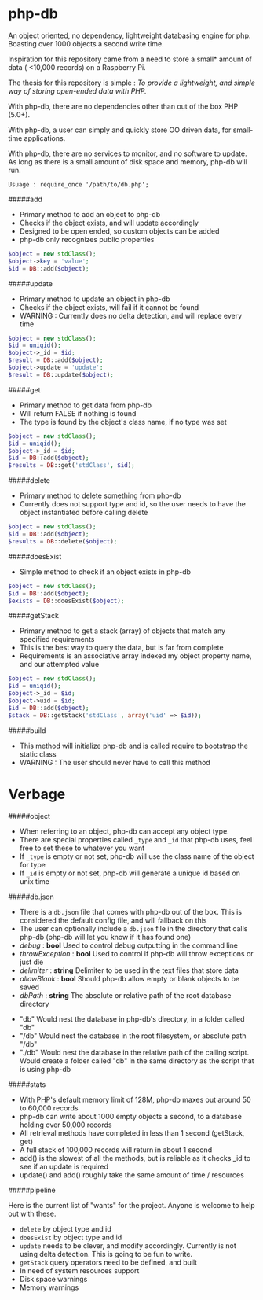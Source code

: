 php-db
==

An object oriented, no dependency, lightweight databasing engine for php. Boasting over 1000 objects a second write time.

Inspiration for this repository came from a need to store a small* amount of data ( <10,000 records) on a Raspberry Pi. 

The thesis for this repository is simple : *To provide a lightweight, and simple way of storing open-ended data with PHP.* 

With php-db, there are no dependencies other than out of the box PHP (5.0+). 

With php-db, a user can simply and quickly store OO driven data, for small-time applications.

With php-db, there are no services to monitor, and no software to update. As long as there is a small amount of disk space and memory, php-db will run.


`Usuage : require_once '/path/to/db.php';`

#####add
 - Primary method to add an object to php-db
 - Checks if the object exists, and will update accordingly
 - Designed to be open ended, so custom objects can be added
 - php-db only recognizes public properties
 
````php
$object = new stdClass();
$object->key = 'value';
$id = DB::add($object);
 ````

#####update
 - Primary method to update an object in php-db
 - Checks if the object exists, will fail if it cannot be found
 - WARNING : Currently does no delta detection, and will replace every time
 
````php
$object = new stdClass();
$id = uniqid();
$object->_id = $id;
$result = DB::add($object);
$object->update = 'update';
$result = DB::update($object);
 ```` 

#####get
 - Primary method to get data from php-db
 - Will return FALSE if nothing is found
 - The type is found by the object's class name, if no type was set
 
````php
$object = new stdClass();
$id = uniqid();
$object->_id = $id;
$id = DB::add($object);
$results = DB::get('stdClass', $id);
 ````

#####delete
 - Primary method to delete something from php-db
 - Currently does not support type and id, so the user needs to have the object instantiated before calling delete
 
````php
$object = new stdClass();
$id = DB::add($object);
$results = DB::delete($object);
````

#####doesExist
 - Simple method to check if an object exists in php-db
 
````php
$object = new stdClass();
$id = DB::add($object);
$exists = DB::doesExist($object);
````

#####getStack
 - Primary method to get a stack (array) of objects that match any specified requirements
 - This is the best way to query the data, but is far from complete
 - Requirements is an associative array indexed my object property name, and our attempted value
 
````php
$object = new stdClass();
$id = uniqid();
$object->_id = $id;
$object->uid = $id;
$id = DB::add($object);
$stack = DB::getStack('stdClass', array('uid' => $id));
````

#####build
 - This method will initialize php-db and is called require to bootstrap the static class
 - WARNING : The user should never have to call this method

Verbage
==

#####object
 - When referring to an object, php-db can accept any object type.
 - There are special properties called `_type` and `_id` that php-db uses, feel free to set these to whatever you want
 - If `_type` is empty or not set, php-db will use the class name of the object for type
 - If `_id` is empty or not set, php-db will generate a unique id based on unix time
 
#####db.json
 - There is a `db.json` file that comes with php-db out of the box. This is considered the default config file, and will fallback on this
 - The user can optionally include a `db.json` file in the directory that calls php-db (php-db will let you know if it has found one)
 - *debug* : **bool** Used to control debug outputting in the command line
 - *throwException* : **bool** Used to control if php-db will throw exceptions or just die
 - *delimiter* : **string** Delimiter to be used in the text files that store data
 - *allowBlank* : **bool** Should php-db allow empty or blank objects to be saved
 - *dbPath* : **string** The absolute or relative path of the root database directory
  * "db" Would nest the database in php-db's directory, in a folder called "db"
  * "/db" Would nest the database in the root filesystem, or absolute path "/db"
  * "./db" Would nest the database in the relative path of the calling script. Would create a folder called "db" in the same directory as the script that is using php-db
 
#####stats
 - With PHP's default memory limit of 128M, php-db maxes out around 50 to 60,000 records
 - php-db can write about 1000 empty objects a second, to a database holding over 50,000 records
 - All retrieval methods have completed in less than 1 second (getStack, get)
 - A full stack of 100,000 records will return in about 1 second
 - add() is the slowest of all the methods, but is reliable as it checks _id to see if an update is required
 - update() and add() roughly take the same amount of time / resources

#####pipeline

Here is the current list of "wants" for the project. Anyone is welcome to help out with these.

 - `delete` by object type and id
 - `doesExist` by object type and id
 - `update` needs to be clever, and modify accordingly. Currently is not using delta detection. This is going to be fun to write.
 - `getStack` query operators need to be defined, and built
 - In need of system resources support
  - Disk space warnings
  - Memory warnings


 
 

